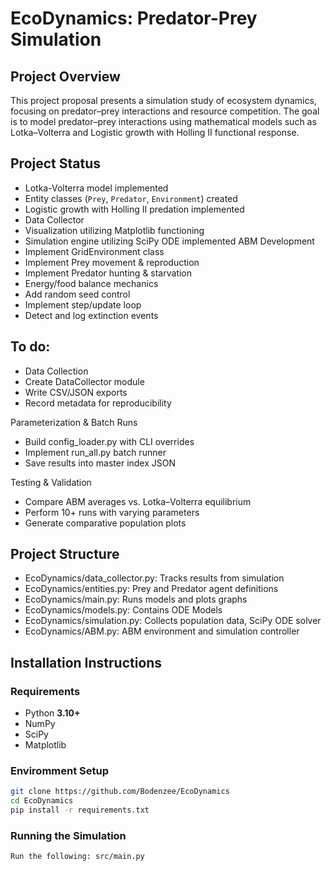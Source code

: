 # EcoDynamics: Predator-Prey Simulation

## Project Overview
This project proposal presents a simulation study of ecosystem dynamics, focusing on predator–prey interactions and resource competition. The goal is to model predator–prey interactions using mathematical models such as Lotka–Volterra and Logistic growth with Holling II functional response.  

## Project Status
- Lotka-Volterra model implemented
- Entity classes (`Prey`, `Predator`, `Environment`) created 
- Logistic growth with Holling II predation implemented   
- Data Collector
- Visualization utilizing Matplotlib functioning
- Simulation engine utilizing SciPy ODE implemented
ABM Development
- Implement GridEnvironment class
- Implement Prey movement & reproduction
- Implement Predator hunting & starvation
- Energy/food balance mechanics
- Add random seed control
- Implement step/update loop
- Detect and log extinction events
  
## To do:
- Data Collection 
- Create DataCollector module
-  Write CSV/JSON exports
-   Record metadata for reproducibility

Parameterization & Batch Runs 
- Build config_loader.py with CLI overrides
- Implement run_all.py batch runner
- Save results into master index JSON

Testing & Validation 
- Compare ABM averages vs. Lotka–Volterra equilibrium
- Perform 10+ runs with varying parameters
- Generate comparative population plots
  
## Project Structure
- EcoDynamics/data_collector.py: Tracks results from simulation
- EcoDynamics/entities.py: Prey and Predator agent definitions
- EcoDynamics/main.py: Runs models and plots graphs
- EcoDynamics/models.py: Contains ODE Models
- EcoDynamics/simulation.py: Collects population data, SciPy ODE solver
- EcoDynamics/ABM.py: ABM environment and simulation controller
  
## Installation Instructions

### Requirements
- Python **3.10+**
- NumPy
- SciPy
- Matplotlib

### Enviromment Setup
```bash
git clone https://github.com/Bodenzee/EcoDynamics
cd EcoDynamics
pip install -r requirements.txt
```
### Running the Simulation
```bash
Run the following: src/main.py
```
